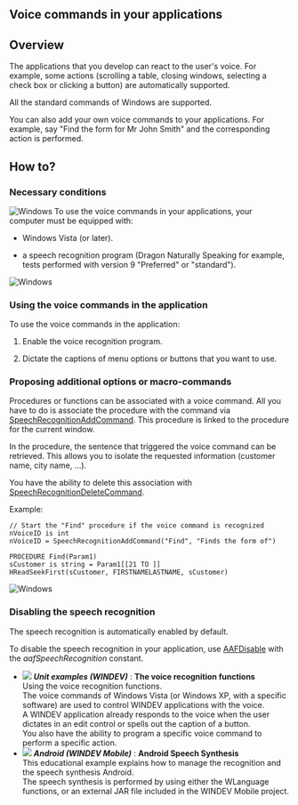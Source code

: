 


## Voice commands in your applications
			



<a name="NOTE1"></a>
<a name="NOTE1_1"></a>


## Overview
<a name="overview_ELTTEXTE000155"></a>
The applications that you develop can react to the user's voice. For example, some actions (scrolling a table, closing windows, selecting a check box or clicking a button) are automatically supported.

All the standard commands of Windows are supported.

You can also add your own voice commands to your applications. For example, say "Find the form for Mr John Smith" and the corresponding action is performed.



<a name="NOTE2"></a>
<a name="NOTE2_1"></a>


## How to?
<a name="how_ELTTEXTE000179"></a>


### Necessary conditions
<a name="necessary_conditions_ELTPARAGRAPHE000037"></a>

![Windows](https://doc.pcsoft.fr/ext/images/us/WINDOWS.png) To use the voice commands in your applications, your computer must be equipped with:

- Windows Vista (or later).

- a speech recognition program (Dragon Naturally Speaking for example, tests performed with version 9 "Preferred" or "standard").





<a name="NOTE2_2"></a>
![Windows](https://doc.pcsoft.fr/ext/images/us/WINDOWS.png) 

### Using the voice commands in the application
<a name="using_the_voice_commands_the_application_ELTPARAGRAPHE000065"></a>

To use the voice commands in the application: 

1. Enable the voice recognition program.

2. Dictate the captions of menu options or buttons that you want to use.



<a name="NOTE2_3"></a>


### Proposing additional options or macro-commands
<a name="proposing_additional_options_macrocommands_ELTPARAGRAPHE000075"></a>

Procedures or functions can be associated with a voice command. All you have to do is associate the procedure with the command via [SpeechRecognitionAddCommand](../WDLang1/1000020014.md). This procedure is linked to the procedure for the current window.

In the procedure, the sentence that triggered the voice command can be retrieved. This allows you to isolate the requested information (customer name, city name, ...).

You have the ability to delete this association with [SpeechRecognitionDeleteCommand](../WDLang1/1000020017.md).

Example:


```wl
// Start the "Find" procedure if the voice command is recognized
nVoiceID is int 
nVoiceID = SpeechRecognitionAddCommand("Find", "Finds the form of")
```

```wl
PROCEDURE Find(Param1)
sCustomer is string = Param1[[21 TO ]]
HReadSeekFirst(sCustomer, FIRSTNAMELASTNAME, sCustomer)
```

<a name="NOTE2_4"></a>
![Windows](https://doc.pcsoft.fr/ext/images/us/WINDOWS.png) 

### Disabling the speech recognition
<a name="disabling_the_speech_recognition_ELTPARAGRAPHE000099"></a>

The speech recognition is automatically enabled by default.

To disable the speech recognition in your application, use [AAFDisable](../WDLang1/1000022018.md) with the *aafSpeechRecognition* constant.


- ![](https://doc.pcsoft.fr/en-US/images/image.awp?langid=3&name=Thevoicerecognitionfunctions.gif) ***Unit examples (WINDEV)*** : **The voice recognition functions** <br>Using the voice recognition functions.<br>The voice commands of Windows Vista (or Windows XP, with a specific software) are used to control WINDEV applications with the voice.<br>A WINDEV application already responds to the voice when the user dictates in an edit control or spells out the caption of a button.<br>You also have the ability to program a specific voice command to perform a specific action.
- ![](https://doc.pcsoft.fr/en-US/images/image.awp?langid=3&name=AndroidSpeechSynthesis.gif) ***Android (WINDEV Mobile)*** : **Android Speech Synthesis** <br>This educational example explains how to manage the recognition and the speech synthesis Android.<br>The speech synthesis is performed by using either the WLanguage functions, or an external JAR file included in the WINDEV Mobile project.


